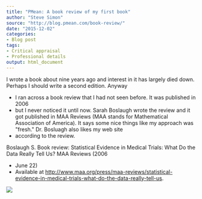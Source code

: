 ```yaml
---
title: "PMean: A book review of my first book"
author: "Steve Simon"
source: "http://blog.pmean.com/book-review/"
date: "2015-12-02"
categories:
- Blog post
tags:
- Critical appraisal
- Professional details
output: html_document
---
```


I wrote a book about nine years ago and interest in it has largely died
down. Perhaps I should write a second edition. Anyway
- I ran across a
book review that I had not seen before. It was published in 2006
- but I
never noticed it until now. Sarah Boslaugh wrote the review and it got
published in MAA Reviews (MAA stands for Mathematical Association of
America). It says some nice things like my approach was "fresh." Dr.
Bosluagh also likes my web site
- according to the review.

<!---More--->

Boslaugh S. Book review: Statistical Evidence in Medical Trials: What Do
the Data Really Tell Us? MAA Reviews (2006
- June 22)
- Available at
<http://www.maa.org/press/maa-reviews/statistical-evidence-in-medical-trials-what-do-the-data-really-tell-us>.

![](http://www.pmean.com/images/images/15/book-review01.png)




